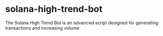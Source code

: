 # solana-high-trend-bot
The Solana High Trend Bot is an advanced script designed for generating transactions and increasing volume

